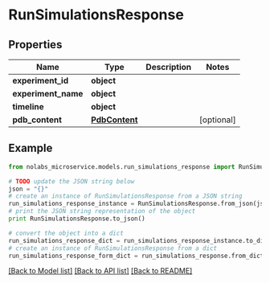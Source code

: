 # RunSimulationsResponse


## Properties

Name | Type | Description | Notes
------------ | ------------- | ------------- | -------------
**experiment_id** | **object** |  | 
**experiment_name** | **object** |  | 
**timeline** | **object** |  | 
**pdb_content** | [**PdbContent**](PdbContent.md) |  | [optional] 

## Example

```python
from nolabs_microservice.models.run_simulations_response import RunSimulationsResponse

# TODO update the JSON string below
json = "{}"
# create an instance of RunSimulationsResponse from a JSON string
run_simulations_response_instance = RunSimulationsResponse.from_json(json)
# print the JSON string representation of the object
print RunSimulationsResponse.to_json()

# convert the object into a dict
run_simulations_response_dict = run_simulations_response_instance.to_dict()
# create an instance of RunSimulationsResponse from a dict
run_simulations_response_form_dict = run_simulations_response.from_dict(run_simulations_response_dict)
```
[[Back to Model list]](../README.md#documentation-for-models) [[Back to API list]](../README.md#documentation-for-api-endpoints) [[Back to README]](../README.md)


